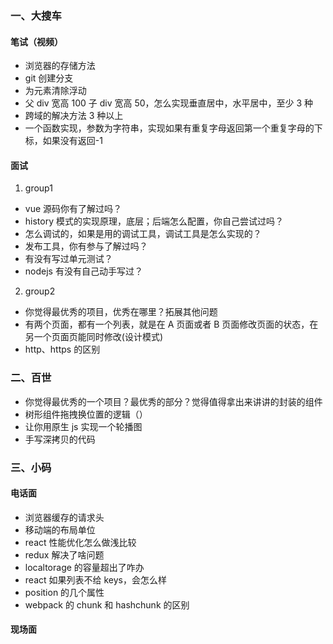 ### 一、大搜车

#### 笔试（视频）

- 浏览器的存储方法
- git 创建分支
- 为元素清除浮动
- 父 div 宽高 100 子 div 宽高 50，怎么实现垂直居中，水平居中，至少 3 种
- 跨域的解决方法 3 种以上
- 一个函数实现，参数为字符串，实现如果有重复字母返回第一个重复字母的下标，如果没有返回-1

#### 面试

1. group1

- vue 源码你有了解过吗？
- history 模式的实现原理，底层；后端怎么配置，你自己尝试过吗？
- 怎么调试的，如果是用的调试工具，调试工具是怎么实现的？
- 发布工具，你有参与了解过吗？
- 有没有写过单元测试？
- nodejs 有没有自己动手写过？

2. group2

- 你觉得最优秀的项目，优秀在哪里？拓展其他问题
- 有两个页面，都有一个列表，就是在 A 页面或者 B 页面修改页面的状态，在另一个页面页能同时修改(设计模式)
- http、https 的区别

### 二、百世

- 你觉得最优秀的一个项目？最优秀的部分？觉得值得拿出来讲讲的封装的组件
- 树形组件拖拽换位置的逻辑（）
- 让你用原生 js 实现一个轮播图
- 手写深拷贝的代码

### 三、小码

#### 电话面

- 浏览器缓存的请求头
- 移动端的布局单位
- react 性能优化怎么做浅比较
- redux 解决了啥问题
- localtorage 的容量超出了咋办
- react 如果列表不给 keys，会怎么样
- position 的几个属性
- webpack 的 chunk 和 hashchunk 的区别

#### 现场面
